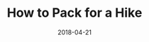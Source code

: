 ---
title: "How to Pack for a Hike"
description: "A poster with custom icons that explains how to pack a hiking pack"
categories:
dropCap: false
date: 2018-04-21
displayInMenu: false
displayInList: true
draft: false
resources:
- name: featuredImage
  src: "Hike-Mockup.png"
  params:
    description: "A Mockup of the Hiking Poster"
- name: featuredImageTall
  src: "Hike-Mockup-tall.png"
  params:
    description: "A Mockup of the Hiking Poster"
---